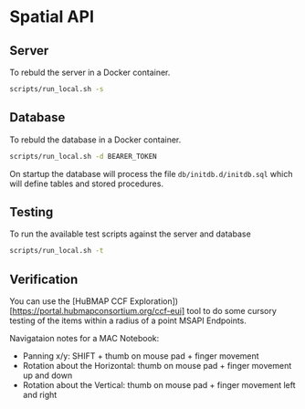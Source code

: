 # Spatial API

## Server
To rebuld the server in a Docker container.

```bash
scripts/run_local.sh -s
```

## Database
To rebuld the database in a Docker container.

```bash
scripts/run_local.sh -d BEARER_TOKEN
```

On startup the database will process the file `db/initdb.d/initdb.sql` which
will define tables and stored procedures.

## Testing
To run the available test scripts against the server and database

```bash
scripts/run_local.sh -t
```

## Verification
You can use the [HuBMAP CCF Exploration])[https://portal.hubmapconsortium.org/ccf-eui] tool to do some cursory testing
of the items within a radius of a point MSAPI Endpoints.

Navigataion notes for a MAC Notebook:
+ Panning x/y: SHIFT + thumb on mouse pad + finger movement
+ Rotation about the Horizontal: thumb on mouse pad + finger movement up and down
+ Rotation about the Vertical: thumb on mouse pad + finger movement left and right
